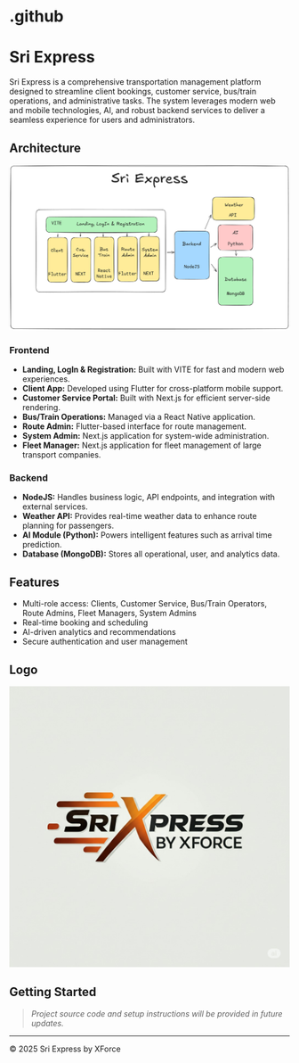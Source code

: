 # .github
# Sri Express

Sri Express is a comprehensive transportation management platform designed to streamline client bookings, customer service, bus/train operations, and administrative tasks. The system leverages modern web and mobile technologies, AI, and robust backend services to deliver a seamless experience for users and administrators.

## Architecture

![Architecture Diagram](Architecture.png)

### Frontend

- **Landing, LogIn & Registration:** Built with VITE for fast and modern web experiences.
- **Client App:** Developed using Flutter for cross-platform mobile support.
- **Customer Service Portal:** Built with Next.js for efficient server-side rendering.
- **Bus/Train Operations:** Managed via a React Native application.
- **Route Admin:** Flutter-based interface for route management.
- **System Admin:** Next.js application for system-wide administration.
- **Fleet Manager:** Next.js application for fleet management of large transport companies.

### Backend

- **NodeJS:** Handles business logic, API endpoints, and integration with external services.
- **Weather API:** Provides real-time weather data to enhance route planning for passengers.
- **AI Module (Python):** Powers intelligent features such as arrival time prediction.
- **Database (MongoDB):** Stores all operational, user, and analytics data.

## Features

- Multi-role access: Clients, Customer Service, Bus/Train Operators, Route Admins, Fleet Managers, System Admins
- Real-time booking and scheduling
- AI-driven analytics and recommendations
- Secure authentication and user management

## Logo

![Sri Express Logo](Logo.jpeg)

## Getting Started

> _Project source code and setup instructions will be provided in future updates._

---

© 2025 Sri Express by XForce